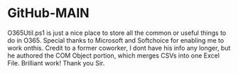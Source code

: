 # GitHub-MAIN
O365Util.ps1 is just a nice place to store all the common or useful things to do in O365.
Special thanks to Microsoft and Softchoice for enabling me to work onthis. 
Credit to a former coworker, I dont have his info any longer, but he authored the COM Object portion, which merges CSVs into one Excel File. Brilliant work! Thank you Sir.
